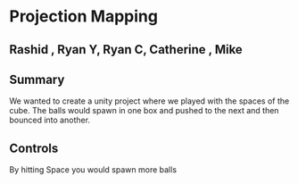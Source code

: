 # Projection Mapping 

## Rashid , Ryan Y, Ryan C, Catherine , Mike 

## Summary

We wanted to create a unity project where we played with the spaces of the cube. The balls would spawn in one box and pushed to the next and then bounced into another. 

## Controls

By hitting Space you would spawn more balls

